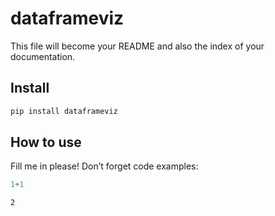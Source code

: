 # dataframeviz

<!-- WARNING: THIS FILE WAS AUTOGENERATED! DO NOT EDIT! -->

This file will become your README and also the index of your
documentation.

## Install

``` sh
pip install dataframeviz
```

## How to use

Fill me in please! Don’t forget code examples:

``` python
1+1
```

    2
